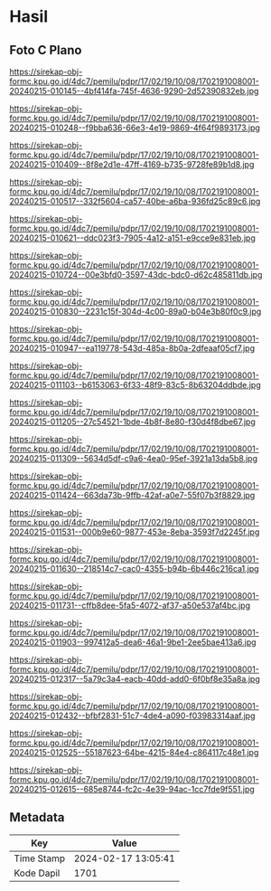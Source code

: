 # Hasil

## Foto C Plano

https://sirekap-obj-formc.kpu.go.id/4dc7/pemilu/pdpr/17/02/19/10/08/1702191008001-20240215-010145--4bf414fa-745f-4636-9290-2d52390832eb.jpg

https://sirekap-obj-formc.kpu.go.id/4dc7/pemilu/pdpr/17/02/19/10/08/1702191008001-20240215-010248--f9bba636-66e3-4e19-9869-4f64f9893173.jpg

https://sirekap-obj-formc.kpu.go.id/4dc7/pemilu/pdpr/17/02/19/10/08/1702191008001-20240215-010409--8f8e2d1e-47ff-4169-b735-9728fe89b1d8.jpg

https://sirekap-obj-formc.kpu.go.id/4dc7/pemilu/pdpr/17/02/19/10/08/1702191008001-20240215-010517--332f5604-ca57-40be-a6ba-936fd25c89c6.jpg

https://sirekap-obj-formc.kpu.go.id/4dc7/pemilu/pdpr/17/02/19/10/08/1702191008001-20240215-010621--ddc023f3-7905-4a12-a151-e9cce9e831eb.jpg

https://sirekap-obj-formc.kpu.go.id/4dc7/pemilu/pdpr/17/02/19/10/08/1702191008001-20240215-010724--00e3bfd0-3597-43dc-bdc0-d62c485811db.jpg

https://sirekap-obj-formc.kpu.go.id/4dc7/pemilu/pdpr/17/02/19/10/08/1702191008001-20240215-010830--2231c15f-304d-4c00-89a0-b04e3b80f0c9.jpg

https://sirekap-obj-formc.kpu.go.id/4dc7/pemilu/pdpr/17/02/19/10/08/1702191008001-20240215-010947--ea119778-543d-485a-8b0a-2dfeaaf05cf7.jpg

https://sirekap-obj-formc.kpu.go.id/4dc7/pemilu/pdpr/17/02/19/10/08/1702191008001-20240215-011103--b6153063-6f33-48f9-83c5-8b63204ddbde.jpg

https://sirekap-obj-formc.kpu.go.id/4dc7/pemilu/pdpr/17/02/19/10/08/1702191008001-20240215-011205--27c54521-1bde-4b8f-8e80-f30d4f8dbe67.jpg

https://sirekap-obj-formc.kpu.go.id/4dc7/pemilu/pdpr/17/02/19/10/08/1702191008001-20240215-011309--5634d5df-c9a6-4ea0-95ef-3921a13da5b8.jpg

https://sirekap-obj-formc.kpu.go.id/4dc7/pemilu/pdpr/17/02/19/10/08/1702191008001-20240215-011424--663da73b-9ffb-42af-a0e7-55f07b3f8829.jpg

https://sirekap-obj-formc.kpu.go.id/4dc7/pemilu/pdpr/17/02/19/10/08/1702191008001-20240215-011531--000b9e60-9877-453e-8eba-3593f7d2245f.jpg

https://sirekap-obj-formc.kpu.go.id/4dc7/pemilu/pdpr/17/02/19/10/08/1702191008001-20240215-011630--218514c7-cac0-4355-b94b-6b446c216ca1.jpg

https://sirekap-obj-formc.kpu.go.id/4dc7/pemilu/pdpr/17/02/19/10/08/1702191008001-20240215-011731--cffb8dee-5fa5-4072-af37-a50e537af4bc.jpg

https://sirekap-obj-formc.kpu.go.id/4dc7/pemilu/pdpr/17/02/19/10/08/1702191008001-20240215-011903--997412a5-dea6-46a1-9be1-2ee5bae413a6.jpg

https://sirekap-obj-formc.kpu.go.id/4dc7/pemilu/pdpr/17/02/19/10/08/1702191008001-20240215-012317--5a79c3a4-eacb-40dd-add0-6f0bf8e35a8a.jpg

https://sirekap-obj-formc.kpu.go.id/4dc7/pemilu/pdpr/17/02/19/10/08/1702191008001-20240215-012432--bfbf2831-51c7-4de4-a090-f03983314aaf.jpg

https://sirekap-obj-formc.kpu.go.id/4dc7/pemilu/pdpr/17/02/19/10/08/1702191008001-20240215-012525--55187623-64be-4215-84e4-c864117c48e1.jpg

https://sirekap-obj-formc.kpu.go.id/4dc7/pemilu/pdpr/17/02/19/10/08/1702191008001-20240215-012615--685e8744-fc2c-4e39-94ac-1cc7fde9f551.jpg


## Metadata

| Key        | Value               |
| ---------- | ------------------- |
| Time Stamp | 2024-02-17 13:05:41 |
| Kode Dapil | 1701                |




